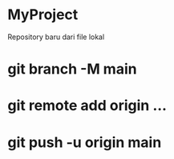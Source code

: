 # MyProject
Repository baru dari file lokal

# git branch -M main
# git remote add origin ...
# git push -u origin main